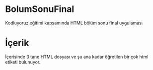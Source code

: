 # BolumSonuFinal
 Kodluyoruz eğitimi kapsamında HTML bölüm sonu final uygulaması
 # İçerik
 İçerisinde 3 tane HTML dosyası ve şu ana kadar öğretilen bir çok html etiketi bulunuyor.
 
